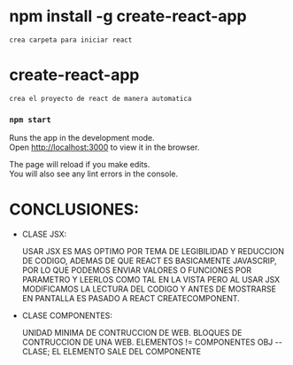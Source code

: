 # npm install -g create-react-app
    crea carpeta para iniciar react
# create-react-app <name proyect>
    crea el proyecto de react de manera automatica
### `npm start`

Runs the app in the development mode.\
Open [http://localhost:3000](http://localhost:3000) to view it in the browser.

The page will reload if you make edits.\
You will also see any lint errors in the console.

# CONCLUSIONES: 
- CLASE JSX:
    
    USAR JSX ES MAS OPTIMO POR TEMA DE LEGIBILIDAD Y REDUCCION DE CODIGO,
    ADEMAS DE QUE REACT ES BASICAMENTE JAVASCRIP, POR LO QUE PODEMOS ENVIAR
    VALORES O FUNCIONES POR PARAMETRO Y LEERLOS COMO TAL EN LA VISTA PERO AL 
    USAR JSX MODIFICAMOS LA LECTURA DEL CODIGO Y ANTES DE MOSTRARSE EN PANTALLA 
    ES PASADO A REACT CREATECOMPONENT.

- CLASE COMPONENTES:

    UNIDAD MINIMA DE CONTRUCCION DE WEB.
    BLOQUES DE CONTRUCCION DE UNA WEB.
    ELEMENTOS != COMPONENTES 
    OBJ       -- CLASE; EL ELEMENTO SALE DEL COMPONENTE  
